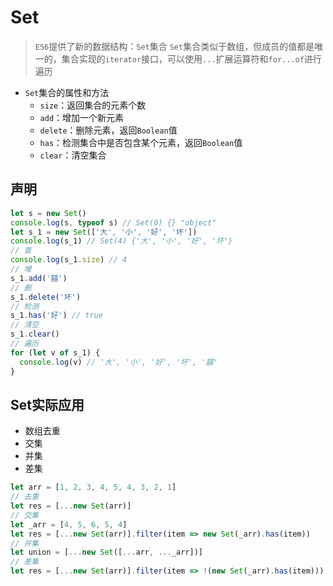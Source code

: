 # Set

> `ES6`提供了新的数据结构：`Set`集合
> `Set`集合类似于数组，但成员的值都是唯一的，集合实现的`iterator`接口，可以使用`...`扩展运算符和`for...of`进行遍历

- `Set`集合的属性和方法
  - `size`：返回集合的元素个数
  - `add`：增加一个新元素
  - `delete`：删除元素，返回`Boolean`值
  - `has`：检测集合中是否包含某个元素，返回`Boolean`值
  - `clear`：清空集合

## 声明

```javascript
let s = new Set()
console.log(s, typeof s) // Set(0) {} "object"
let s_1 = new Set(['大', '小', '好', '坏'])
console.log(s_1) // Set(4) {'大', '小', '好', '坏'}
// 查
console.log(s_1.size) // 4
// 增
s_1.add('囍')
// 删
s_1.delete('坏')
// 检测
s_1.has('好') // true
// 清空
s_1.clear()
// 遍历
for (let v of s_1) {
  console.log(v) // '大', '小', '好', '坏', '囍'
}
```

## Set实际应用

- 数组去重
- 交集
- 并集
- 差集

```javascript
let arr = [1, 2, 3, 4, 5, 4, 3, 2, 1]
// 去重
let res = [...new Set(arr)]
// 交集
let _arr = [4, 5, 6, 5, 4]
let res = [...new Set(arr)].filter(item => new Set(_arr).has(item))
// 并集
let union = [...new Set([...arr, ..._arr])]
// 差集
let res = [...new Set(arr)].filter(item => !(new Set(_arr).has(item)))
```
